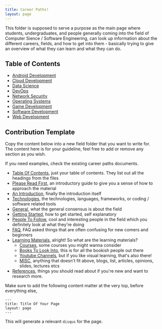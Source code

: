 ```yaml
---
title: Career Paths!
layout: page
---
```


This folder is supposed to serve a purpose as the main page where students, undergraduates, and people generally coming into the field of Computer Sience / Software Engineering, can look up information about the different careers, fields, and how to get into them - basically trying to give an overview of what they can learn and what they can do.

## Table of Contents

- [Android Development]({{site.url}}/career-paths/android-dev)
- [Cloud Development]({{site.url}}/career-paths/DevOps)
- [Data Science]({{site.url}}/career-paths/data-science)
- [DevOps]({{site.url}}/career-paths/DevOps)
- [Network Security]({{site.url}}/career-paths/network-security)
- [Operating Systems]({{site.url}}/career-paths/OS)
- [Game Development]({{site.url}}/career-paths/game-dev)
- [Software Development]({{site.url}}/career-paths/software-dev)
- [Web Development]({{site.url}}/career-paths/web-dev)

## Contribution Template

Copy the content below into a new field folder that you want to write for. The content here is for your guideline, feel free to add or remove any section as you wish.

If you need examples, check the existing career paths documents.

- [Table Of Contents](#table-of-contents), just your table of contents. They list out all the headings from the files
- [Please Read First](#please-read-first), an introductory guide to give you a sense of how to approach the material
- [An Introduction](#an-introduction), finally the introduction itself
- [Technologies](#technologies), the technologies, languages, frameworks, or coding / software related tools
- [General](#general), what the general consensus is about the field
- [Getting Started](#getting-started), how to get started, self explanatory
- [People To Follow](#people-to-follow), cool and interesting people in the field which you definitely look at what they're doing
- [FAQ](#faq), FAQ asked things that are often confusing for new comers and beginners
- [Learning Materials](#learning-materials), alright! So what are the learning materials?
  - [Courses](#courses), some courses you might wanna consider
  - [Books To Look Into](#books-to-look-into), this is for all the bookish people out there
  - [Youtube Channels](#youtube-channels), but if you like visual learning, that's also there!
  - [MISC](#misc), anything that doesn't fit above, blogs, list, articles, opinions, slides, lectures etcs
- [References](#references), things you should read about if you're new and want to research more.

Make sure to add the following content matter at the very top, before everything else,

```
---
title: Title Of Your Page 
layout: page
---
```

This will generate a relevant `disqus` for the page.